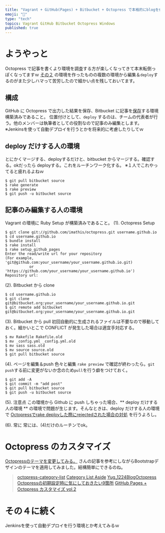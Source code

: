 ```yaml
---
title: "Vagrant + GitHub(Pages) + Bitbucket + Octopress で本格的にblogを作成（その３）"
emoji: "📝"
type: "tech"
topics: Vagrant GitHub Bitbucket Octopress Windows
published: true
---
```


# ようやっと
Octopress で記事を書くより環境を調査する方が楽しくなってきて本末転倒っぽくなってますｗ
[その２](http://qiita.com/murachi1208/items/cdbde599b764267b0b3b) の環境を作ったものの複数の環境から編集＆```deploy```するのがまた少しハマって苦労したので細かい点を残しておいてます。

## 構成
GitHub に Octopress で出力した結果を保存、Bitbucket に記事を[保存](http://qiita.com/murachi1208/items/cdbde599b764267b0b3b)する環境構築済みであること。
位置付けとして、```deploy``` するのは、チームの代表者が行う。他のメンバーは執筆者としての役割なので記事のみ編集とします。
※Jenkinsを使って自動デプロイを行うとかを将来的に考慮したりしてｗ

## deploy だけする人の環境
とにかくマージする、deployするだけと、bitbucket からマージする。確認する。okだったら deployする。これをルーチンワーク化する。
※１人でこれやってると疲れるよねｗ

```
$ git pull bitbucket source 
$ rake generate
$ rake preview
$ git push -u bitbucket source
```

## 記事のみ編集する人の環境
Vagrant の環境に Ruby Setup が構築済みであること。
(1). Octopress Setup

```
$ git clone git://github.com/imathis/octopress.git username.github.io
$ cd username.github.io
$ bundle install
$ rake install
$ rake setup_github_pages
Enter the read/write url for your repository
(For example, 'git@github.com:your_username/your_username.github.io.git)
           or 'https://github.com/your_username/your_username.github.io')
Repository url: 
```

(2). Bitbucket から clone

```
$ cd username.github.io
$ git clone git@bitbucket.org:your_username/your_username.github.io.git
$ git remote add bitbucket git@bitbucket.org:your_username/your_username.github.io.git
```

(3). Bitbucket から pull
初回自動的に生成されるファイルは不要なので移動しておく。細かいとこで CONFLICT が発生した場合は適宜手対応する。

```
$ mv Rakefile Rakefile.old
$ mv _config.yml _config.yml.old
$ mv sass sass.old
$ mv source source.old
$ git pull bitbucket source 
```

(4). ページを編集＆push
色々と編集 ```rake preview``` で確認が終わったら。```git push```する前に変更がないか念のため```pull```を行う癖をつけておく。

```
$ git add -A
$ git commit -m "add post"
$ git pull bitbucket source 
$ git push -u bitbucket source
```

(5). 注意点
この環境から Github に push しちゃった場合、** deploy だけする人の環境 ** の環境で問題が生じます。そんなときは、deploy だけする人の環境で [Octopressでrake deployした際にrejectedされた場合の対処](http://qiita.com/takuma7/items/2d6f6e786eb6c0afbefb) を行うよろし。

(6). 常に
常には、(4)だけのルーチンでok。

# Octopress のカスタマイズ
[Octopressのテーマを変更してみる。](http://blog.yug1224.com/2013/11/07/theme/) さんの記事を参考にしながらBootstrapデザインのテーマを適用してみました。結構簡単にできるのね。

> [octopress-category-list](https://github.com/ctdk/octopress-category-list)
> [Category List Aside](http://kaworu.github.io/octopress/blog/2013/10/03/category-list-aside/)
> [Yug_1224BlogOctopress](http://qiita.com/syui/items/6f15eb97cd7b5fdafaaa)
> [Octopressの初期設定時に気にしておきたい9箇所](http://tantant.jp/blog/Octopress/configuring-octopress/)
> [GitHub Pages + Octopress カスタマイズ vol.2](http://qiita.com/syui/items/6f15eb97cd7b5fdafaaa)




# その４に続く
Jenkinsを使って自動デプロイを行う環境とか考えてみるｗ

